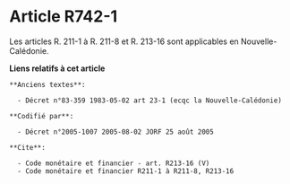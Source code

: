 # Article R742-1

Les articles R. 211-1 à R. 211-8 et R. 213-16 sont applicables en Nouvelle-Calédonie.

**Liens relatifs à cet article**

	**Anciens textes**:

	  - Décret n°83-359 1983-05-02 art 23-1 (ecqc la Nouvelle-Calédonie)

	**Codifié par**:

	  - Décret n°2005-1007 2005-08-02 JORF 25 août 2005

	**Cite**:

	  - Code monétaire et financier - art. R213-16 (V)
	  - Code monétaire et financier R211-1 à R211-8, R213-16
